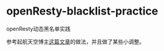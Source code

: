 # openResty-blacklist-practice

openResty动态黑名单实践

参考起航天空博主[这篇文章](https://www.qhjack.cn/blog/1758.html)的做法，并且做了某些小调整。

